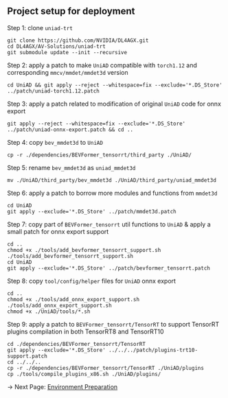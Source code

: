 ## Project setup for deployment
Step 1: clone `uniad-trt`
```
git clone https://github.com/NVIDIA/DL4AGX.git
cd DL4AGX/AV-Solutions/uniad-trt
git submodule update --init --recursive
```

Step 2: apply a patch to make `UniAD` compatible with `torch1.12` and corresponding `mmcv/mmdet/mmdet3d` version
```
cd UniAD && git apply --reject --whitespace=fix --exclude='*.DS_Store' ../patch/uniad-torch1.12.patch
```

Step 3: apply a patch related to modification of original `UniAD` code for onnx export
```
git apply --reject --whitespace=fix --exclude='*.DS_Store' ../patch/uniad-onnx-export.patch && cd ..
```

Step 4: copy `bev_mmdet3d` to `UniAD`
```
cp -r ./dependencies/BEVFormer_tensorrt/third_party ./UniAD/
```

Step 5: rename `bev_mmdet3d` as `uniad_mmdet3d`
```
mv ./UniAD/third_party/bev_mmdet3d ./UniAD/third_party/uniad_mmdet3d
```

Step 6: apply a patch to borrow more modules and functions from `mmdet3d`
```
cd UniAD
git apply --exclude='*.DS_Store' ../patch/mmdet3d.patch
```

Step 7: copy part of `BEVFormer_tensorrt` util functions to `UniAD` & apply a small patch for onnx export support
```
cd ..
chmod +x ./tools/add_bevformer_tensorrt_support.sh
./tools/add_bevformer_tensorrt_support.sh
cd UniAD
git apply --exclude='*.DS_Store' ../patch/bevformer_tensorrt.patch
```

Step 8: copy `tool/config/helper` files for `UniAD` onnx export
```
cd ..
chmod +x ./tools/add_onnx_export_support.sh
./tools/add_onnx_export_support.sh
chmod +x ./UniAD/tools/*.sh
```

Step 9: apply a patch to `BEVFormer_tensorrt/TensorRT` to support TensorRT plugins compilation in both TensorRT8 and TensorRT10
```
cd ./dependencies/BEVFormer_tensorrt/TensorRT
git apply --exclude='*.DS_Store' ../../../patch/plugins-trt10-support.patch
cd ../../..
cp -r ./dependencies/BEVFormer_tensorrt/TensorRT ./UniAD/plugins
cp ./tools/compile_plugins_x86.sh ./UniAD/plugins/
```

-> Next Page: [Environment Preparation](env_prep.md)
